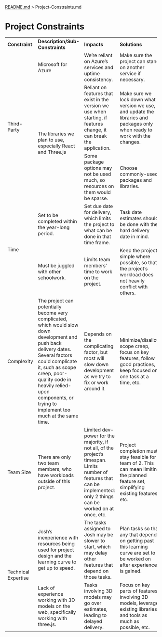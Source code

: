 [README.md](../README.md) > Project-Constraints.md

# Project Constraints

<table>
    <tr>
        <td><b>Constraint</b></td>
        <td><b>Description/Sub-Constraints</b></td>
        <td><b>Impacts</b></td>
        <td><b>Solutions</b></td>
    </tr>
    <tr>
        <td rowspan="3">Third-Party</td>
        <td>Microsoft for Azure</td>
        <td>We’re reliant on Azure’s services and uptime consistency.</td>
        <td>Make sure the project can stand on another service if necessary.</td>
    </tr>
    <tr>
        <td rowspan="2">The libraries we plan to use, especially React and Three.js</td>
        <td>Reliant on features that exist in the version we use when starting, if features change, it can break the application.</td>
        <td>Make sure we lock down what version we use, and update the libraries and packages only when ready to work with the changes.</td>
    </tr>
    <tr>
        <td>Some package options may not be used much, so resources on them would be sparse.</td>
        <td>Choose commonly-used packages and libraries.</td>
    </tr>
    <tr>
        <td rowspan="2">Time</td>
        <td>Set to be completed within the year-long period.</td>
        <td>Set due date for delivery, which limits the project to what can be done in that time frame.</td>
        <td>Task date estimates should be done with the hard delivery date in mind.</td>
    </tr>
    <tr>
        <td>Must be juggled with other schoolwork.</td>
        <td>Limits team members’ time to work on the project.</td>
        <td>Keep the project simple where possible, so that the project’s workload does not heavily conflict with others.</td>
    </tr>
    <tr>
        <td>Complexity</td>
        <td>The project can potentially become very complicated, which would slow down development and push back delivery dates. Several factors could complicate it, such as scope creep, poor-quality code in heavily relied-upon components, or trying to implement too much at the same time.</td>
        <td>Depends on the complicating factor, but most will slow down development as we try to fix or work around it.</td>
        <td>Minimize/disallow scope creep, focus on key features, follow good practices, keep focused on one task at a time, etc.</td>
    </tr>
    <tr>
        <td>Team Size</td>
        <td>There are only two team members, who have workloads outside of this project.</td>
        <td>Limited dev-power for the majority, if not all, of the project’s timespan. LImits number of features that can be implemented: only 2 things can be worked on at once, etc.</td>
        <td>Project completion must stay feasible for a team of 2. This can mean limiting the planned feature set, simplifying existing features, etc.</td>
    </tr>
    <tr>
        <td rowspan="2">Technical Expertise</td>
        <td>Josh’s inexperience with resources being used for project design and the learning curve to get up to speed.</td>
        <td>The tasks assigned to Josh may be slower to start, which may delay other features that depend on those tasks.</td>
        <td>Plan tasks so that any that depend on getting past this learning curve are set to be worked on after experience is gained.</td>
    </tr>
    <tr>
        <td>Lack of experience working with 3D models on the web, specifically working with three.js.</td>
        <td>Tasks involving 3D models may go over estimates, leading to delayed delivery.</td>
        <td>Focus on key parts of features involving 3D models, leverage existing libraries and tools as much as possible, etc.</td>
    </tr>
</table>


